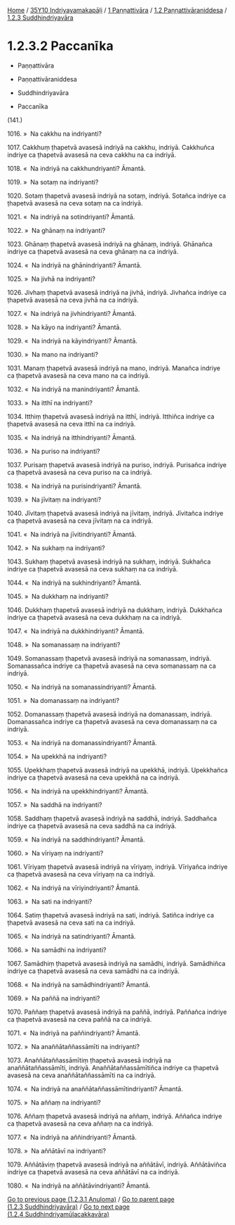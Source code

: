 
[Home](/) / [35Y10 Indriyayamakapāḷi](../../...md) / [1 Paṇṇattivāra](../...md) / [1.2 Paṇṇattivāraniddesa](...md) / [1.2.3 Suddhindriyavāra](../35Y10/1/1.2/1.2.3.md)

# 1.2.3.2 Paccanīka

* Paṇṇattivāra

* Paṇṇattivāraniddesa

* Suddhindriyavāra

* Paccanīka

(141.)

1016\. »  Na cakkhu na indriyanti?

1017\. Cakkhuṃ ṭhapetvā avasesā indriyā na cakkhu, indriyā. Cakkhuñca indriye ca ṭhapetvā avasesā na ceva cakkhu na ca indriyā.

1018\. «  Na indriyā na cakkhundriyanti? Āmantā.

1019\. »  Na sotaṃ na indriyanti?

1020\. Sotaṃ ṭhapetvā avasesā indriyā na sotaṃ, indriyā. Sotañca indriye ca ṭhapetvā avasesā na ceva sotaṃ na ca indriyā.

1021\. «  Na indriyā na sotindriyanti? Āmantā.

1022\. »  Na ghānaṃ na indriyanti?

1023\. Ghānaṃ ṭhapetvā avasesā indriyā na ghānaṃ, indriyā. Ghānañca indriye ca ṭhapetvā avasesā na ceva ghānaṃ na ca indriyā.

1024\. «  Na indriyā na ghānindriyanti? Āmantā.

1025\. »  Na jivhā na indriyanti?

1026\. Jivhaṃ ṭhapetvā avasesā indriyā na jivhā, indriyā. Jivhañca indriye ca ṭhapetvā avasesā na ceva jivhā na ca indriyā.

1027\. «  Na indriyā na jivhindriyanti? Āmantā.

1028\. »  Na kāyo na indriyanti? Āmantā.

1029\. «  Na indriyā na kāyindriyanti? Āmantā.

1030\. »  Na mano na indriyanti?

1031\. Manaṃ ṭhapetvā avasesā indriyā na mano, indriyā. Manañca indriye ca ṭhapetvā avasesā na ceva mano na ca indriyā.

1032\. «  Na indriyā na manindriyanti? Āmantā.

1033\. »  Na itthī na indriyanti?

1034\. Itthiṃ ṭhapetvā avasesā indriyā na itthī, indriyā. Itthiñca indriye ca ṭhapetvā avasesā na ceva itthī na ca indriyā.

1035\. «  Na indriyā na itthindriyanti? Āmantā.

1036\. »  Na puriso na indriyanti?

1037\. Purisaṃ ṭhapetvā avasesā indriyā na puriso, indriyā. Purisañca indriye ca ṭhapetvā avasesā na ceva puriso na ca indriyā.

1038\. «  Na indriyā na purisindriyanti? Āmantā.

1039\. »  Na jīvitaṃ na indriyanti?

1040\. Jīvitaṃ ṭhapetvā avasesā indriyā na jīvitaṃ, indriyā. Jīvitañca indriye ca ṭhapetvā avasesā na ceva jīvitaṃ na ca indriyā.

1041\. «  Na indriyā na jīvitindriyanti? Āmantā.

1042\. »  Na sukhaṃ na indriyanti?

1043\. Sukhaṃ ṭhapetvā avasesā indriyā na sukhaṃ, indriyā. Sukhañca indriye ca ṭhapetvā avasesā na ceva sukhaṃ na ca indriyā.

1044\. «  Na indriyā na sukhindriyanti? Āmantā.

1045\. »  Na dukkhaṃ na indriyanti?

1046\. Dukkhaṃ ṭhapetvā avasesā indriyā na dukkhaṃ, indriyā. Dukkhañca indriye ca ṭhapetvā avasesā na ceva dukkhaṃ na ca indriyā.

1047\. «  Na indriyā na dukkhindriyanti? Āmantā.

1048\. »  Na somanassaṃ na indriyanti?

1049\. Somanassaṃ ṭhapetvā avasesā indriyā na somanassaṃ, indriyā. Somanassañca indriye ca ṭhapetvā avasesā na ceva somanassaṃ na ca indriyā.

1050\. «  Na indriyā na somanassindriyanti? Āmantā.

1051\. »  Na domanassaṃ na indriyanti?

1052\. Domanassaṃ ṭhapetvā avasesā indriyā na domanassaṃ, indriyā. Domanassañca indriye ca ṭhapetvā avasesā na ceva domanassaṃ na ca indriyā.

1053\. «  Na indriyā na domanassindriyanti? Āmantā.

1054\. »  Na upekkhā na indriyanti?

1055\. Upekkhaṃ ṭhapetvā avasesā indriyā na upekkhā, indriyā. Upekkhañca indriye ca ṭhapetvā avasesā na ceva upekkhā na ca indriyā.

1056\. «  Na indriyā na upekkhindriyanti? Āmantā.

1057\. »  Na saddhā na indriyanti?

1058\. Saddhaṃ ṭhapetvā avasesā indriyā na saddhā, indriyā. Saddhañca indriye ca ṭhapetvā avasesā na ceva saddhā na ca indriyā.

1059\. «  Na indriyā na saddhindriyanti? Āmantā.

1060\. »  Na vīriyaṃ na indriyanti?

1061\. Vīriyaṃ ṭhapetvā avasesā indriyā na vīriyaṃ, indriyā. Vīriyañca indriye ca ṭhapetvā avasesā na ceva vīriyaṃ na ca indriyā.

1062\. «  Na indriyā na vīriyindriyanti? Āmantā.

1063\. »  Na sati na indriyanti?

1064\. Satiṃ ṭhapetvā avasesā indriyā na sati, indriyā. Satiñca indriye ca ṭhapetvā avasesā na ceva sati na ca indriyā.

1065\. «  Na indriyā na satindriyanti? Āmantā.

1066\. »  Na samādhi na indriyanti?

1067\. Samādhiṃ ṭhapetvā avasesā indriyā na samādhi, indriyā. Samādhiñca indriye ca ṭhapetvā avasesā na ceva samādhi na ca indriyā.

1068\. «  Na indriyā na samādhindriyanti? Āmantā.

1069\. »  Na paññā na indriyanti?

1070\. Paññaṃ ṭhapetvā avasesā indriyā na paññā, indriyā. Paññañca indriye ca ṭhapetvā avasesā na ceva paññā na ca indriyā.

1071\. «  Na indriyā na paññindriyanti? Āmantā.

1072\. »  Na anaññātaññassāmīti na indriyanti?

1073\. Anaññātaññassāmītiṃ ṭhapetvā avasesā indriyā na anaññātaññassāmīti, indriyā. Anaññātaññassāmītiñca indriye ca ṭhapetvā avasesā na ceva anaññātaññassāmīti na ca indriyā.

1074\. «  Na indriyā na anaññātaññassāmītindriyanti? Āmantā.

1075\. »  Na aññaṃ na indriyanti?

1076\. Aññaṃ ṭhapetvā avasesā indriyā na aññaṃ, indriyā. Aññañca indriye ca ṭhapetvā avasesā na ceva aññaṃ na ca indriyā.

1077\. «  Na indriyā na aññindriyanti? Āmantā.

1078\. »  Na aññātāvī na indriyanti?

1079\. Aññātāviṃ ṭhapetvā avasesā indriyā na aññātāvī, indriyā. Aññātāviñca indriye ca ṭhapetvā avasesā na ceva aññātāvī na ca indriyā.

1080\. «  Na indriyā na aññātāvindriyanti? Āmantā.

[Go to previous page (1.2.3.1 Anuloma)](1.2.3.1.md) / [Go to parent page (1.2.3 Suddhindriyavāra)](../35Y10/1/1.2/1.2.3.md) / [Go to next page (1.2.4 Suddhindriyamūlacakkavāra)](../1.2.4.md)


